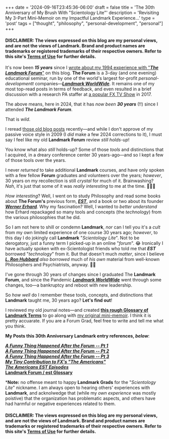 +++
date = '2024-09-16T23:45:36-06:00'
draft = false
title = 'The 30th Anniversary of My Brush With &#34;Scientology Lite&#34;'
description = 'Revisiting My 3-Part Mini-Memoir on my Impactful Landmark Experience...'
type = 'post'
tags = ["thought", "philosophy", "personal-development", "personal"]
+++
#### DISCLAIMER: The views expressed on this blog are my personal views, and are not the views of Landmark. Brand and product names are trademarks or registered trademarks of their respective owners.  Refer to this site's [Terms of Use](https://julianwest.me/Blog/site-disclosure/) for further details.

It's now been ***15 years*** since I [wrote about my 1994 experience with "***The Landmark Forum***"](#landmark) on this blog.  **The Forum** is a 3-day (and one evening) educational seminar, run by one of the world's largest for-profit *personal-developmentt* companies—[***Landmark WorldWide***](https://en.wikipedia.org/wiki/Landmark_Worldwide).  It remains one of my most top-read posts in terms of feedback, and even resulted in a brief discussion with a research PA staffer at [a popular FX TV Show](https://julianwest.me/Blog/the-americans-and-landmark/) in 2017. <br />

The above means, here in 2024, that it has *now been* ***30 years*** (!!) since I attended ***The Landmark Forum***.  <br />

That is *wild*. <br />

I reread [those old blog posts](#landmark) recently—and while I don't approve of my passive voice style in 2009 (I *did* make a few 2024 corrections to it), I must say I feel like my old **Landmark Forum** review *still holds-up*! <br />

You know what also *still* holds-up?  Some of those *tools* and distinctions that I acquired, in a dreary conference center 30 years-ago—and so I kept a few of those tools over the years. <br />

I never *returned* to take additional **Landmark** courses, and have only spoken with a few fellow **Forum** graduates and volunteers over the years; *however*, 30 years on my recollection is still *crystal* for much of it.  Brainwashing?  *Nah*, it's just that some of it was *really interesting* to me at the time. 🤷🏻‍♂️ <br />  

*How interesting*?  Well, I went on to study Philosophy and read some books about **The Forum's** previous form, [***EST***](https://en.wikipedia.org/wiki/Erhard_Seminars_Training), and a book or two about its founder [***Werner Erhard***](https://en.wikipedia.org/wiki/Werner_Erhard). Why my fascination?  Well, I wanted to *better understand* how Erhard repackaged so many tools and concepts (the *technology*) from the various philosophies that he did. <br />

So I am not here to shill or condemn **Landmark**, *nor* can I tell you it's a *cult* from my own limited experience of one course 30 years ago; *however*, to this day I do jokingly call **Landmark** "*Scientology Lite*". Not to be derogatory, just a funny term I picked-up in an online "*forum*". 😂 Ironically I have actually spoken with ex-Scientologist friends who told me that ***EST*** borrowed "*technology*" from it. But that doesn't much *matter*, since I believe [***L. Ron Hubbard***](https://en.wikipedia.org/wiki/L._Ron_Hubbard) *also borrowed* much of *his own* material from well-known Philosophers and Psychiatrists, anyway. 🤷🏻 <br />

I've gone through 30 years of changes since I graduated The **Landmark Forum**, and since the Pandemic [***Landmark WorldWide***](https://en.wikipedia.org/wiki/Landmark_Worldwide) went through some changes, too—a bankruptcy and reboot with new leadership.  <br />

So *how well* do I remember these tools, concepts, and distinctions that **Landmark** taught me, 30 years ago?  **Let's find out**!  <br />

I reviewed my old journal notes—and created [**this rough Glossary of Landmark Terms**](https://julianwest.me/Blog/landmark-glossary/) to go along with [my original mini-memoir](https://julianwest.me/Blog/a-funny-thing-happened-after-the-forum-part-1/). I think it is pretty accuarate. If you are a Forum Grad, feel free to write and tell me what you think. <br />

<a id="landmark"></a>
**My Posts this 30th Anniversary Landmark entry references, *below***:  <br />

[***A Funny Thing Happened After the Forum -- Pt 1***](https://julianwest.me/Blog/a-funny-thing-happened-after-the-forum-part-1/) <br />
[***A Funny Thing Happened After the Forum -- Pt 2***](https://julianwest.me/Blog/a-funny-thing-happened-after-the-forum-part-2/) <br />
[***A Funny Thing Happened After the Forum -- Pt 3***](https://julianwest.me/Blog/a-funny-thing-happened-after-the-forum-part-3/) <br />
[***My Tiny Contribution to FX's "The Americans"***](https://julianwest.me/Blog/the-americans-and-landmark/) <br />
[***The Americans EST Episodes***](https://julianwest.me/Blog/the-americans-est-episodes/) <br />
[**Landmark Forum / est Glossary**](https://julianwest.me/Blog/landmark-glossary/) <br />

&#42;**Note:** no offense meant to happy **Landmark Grads** for the "*Scientology Lite*" nickname. I am always open to hearing others' experiences with **Landmark**, and acknolwedge that (while my *own experience* was mostly poistive) that the organization has problematic aspects, and others have had harmful or negative experiences related to them.

#### DISCLAIMER: The views expressed on this blog are my personal views, and are not the views of Landmark. Brand and product names are trademarks or registered trademarks of their respective owners.  Refer to this site's [Terms of Use](https://julianwest.me/Blog/site-disclosure/) for further details.
